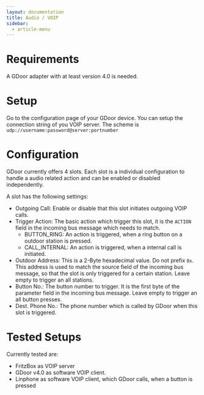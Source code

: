 ```yaml
---
layout: documentation
title: Audio / VOIP
sidebar:
  - article-menu
---
```


# Requirements
A GDoor adapter with at least version 4.0 is needed.

# Setup
Go to the configuration page of your GDoor device.
You can setup the connection string of you VOIP
server.
The scheme is `udp://username:password@server:portnumber`

# Configuration
GDoor currently offers 4 slots.
Each slot is a individual configuration to handle a audio related action
and can be enabled or disabled independently.

A slot has the following settings:
- Outgoing Call: Enable or disable that this slot initiates outgoing VOIP calls.
- Trigger Action: The basic action which trigger this slot, it is the `ACTION` field in the incoming bus message which needs to match.
  - BUTTON_RING: An action is triggered, when a ring button on a outdoor station is pressed.
  - CALL_INTERNAL: An action is triggered, when a internal call is initiated.
- Outdoor Address: This is a 2-Byte hexadecimal value. Do not prefix `0x`.
This address is used to match the source field of the incoming bus message,
so that the slot is only triggered for a certain station. Leave empty to trigger an all stations.
- Button No.: The button number to trigger. It is the first byte of the parameter field in the incoming bus message.
Leave empty to trigger an all button presses.
- Dest. Phone No.: The phone number which is called by GDoor when this slot is triggered.

# Tested Setups
Currently tested are:
- FritzBox as VOIP server
- GDoor v4.0 as software VOIP client.
- Linphone as software VOIP client, which GDoor calls, when a button is pressed